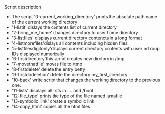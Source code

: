 Script description
- The script '0-current_working_directory' prints the absolute path name of the current working directory
- '1-listit' dislays the contents list of current directory
- '2-bring_me_home' changes directory to user home directory
- '3-listfiles' displays current directory contencts in a long format
- '4-listmorefiles'dislays all contents including hidden files
- '5-listfilesdigitonly'displays current directory contents with user nd roup IDs displayed numerically
- '6-firstdirectory'this script creates new dirctory in /tmp
- '7-movethatfile' moves file to /tmp
- '8-firstdelete' delete the entry betty
- '9-firstdirdeletion' delete the directory my_first_directory
- '10-back' write script that changes the working directory to the previous one.
- '11-lists' displays all lists in . .. and /boot
- '12-file_type' prints the type of the file named iamafile
- '13-symbolic_link' create a symbolic link
- '14-copy_html' copies all the html files
